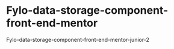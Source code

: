 # Fylo-data-storage-component-front-end-mentor

Fylo-data-storage-component-front-end-mentor-junior-2
